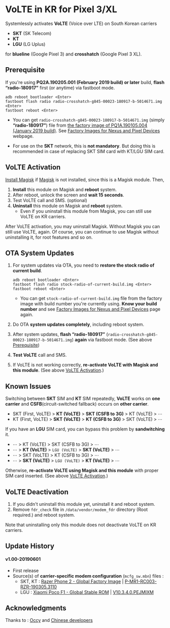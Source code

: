 # VoLTE in KR for Pixel 3/XL

Systemlessly activates __VoLTE__ (Voice over LTE) on South Korean carriers

* __SKT__ (SK Telecom)
* __KT__
* __LGU__ (LG Uplus)

for __blueline__ (Google Pixel 3) and __crosshatch__ (Google Pixel 3 XL).


## Prerequisite

If you're using __PQ2A.190205.001 (February 2019 build) or later__ build, __flash “radio-180917”__  first (or anytime) via fastboot mode.
```
adb reboot bootloader <Enter>
fastboot flash radio radio-crosshatch-g845-00023-180917-b-5014671.img <Enter>
fastboot reboot <Enter>
```
* You can get `radio-crosshatch-g845-00023-180917-b-5014671.img` (simply __“radio-180917”__) file from [the factory image of PQ1A.190105.004 (January 2019 build)](https://dl.google.com/dl/android/aosp/crosshatch-pq1a.190105.004-factory-7165155c.zip). See [Factory Images for Nexus and Pixel Devices](https://developers.google.com/android/images) webpage.

* For use on the __SKT__ network, this is __not mandatory__. But doing this is recommended in case of replacing SKT SIM card with KT/LGU SIM card.


## VoLTE Activation
[Install Magisk](https://topjohnwu.github.io/Magisk/install.html) if [Magisk](https://github.com/topjohnwu/Magisk/releases) is not installed, since this is a Magisk module. Then,
1. __Install__ this module on Magisk and __reboot__ system.
2. After reboot, unlock the screen and __wait 15 seconds__.
3. Test VoLTE call and SMS. (optional)
4. __Uninstall__ this module on Magisk and __reboot__ system.
   * Even if you uninstall this module from Magisk, you can still use VoLTE on KR carriers.  

After VoLTE activation, you may uninstall Magisk. Without Magisk you can still use VoLTE, again. Of course, you can continue to use Magisk without uninstalling it, for root features and so on.


## OTA System Updates

1. For system updates via OTA, you need to __restore the stock radio of current build__.
   ```
   adb reboot bootloader <Enter>
   fastboot flash radio stock-radio-of-current-build.img <Enter>
   fastboot reboot <Enter>
   ```

   * You can get `stock-radio-of-current-build.img` file from the factory image with build number you're currently using. __Know your build number__ and see [Factory Images for Nexus and Pixel Devices](https://developers.google.com/android/images) page again.


2. Do OTA __system updates completely__, including reboot system.

3. After system updates, __flash “radio-180917”__ (`radio-crosshatch-g845-00023-180917-b-5014671.img`) __again__ via fastboot mode. (See above [Prerequisite](https://github.com/Magisk-Modules-Repo/volte-kr-crosshatch/blob/master/README.md#prerequisite))

4. __Test VoLTE__ call and SMS.

5. If VoLTE is not working correctly, __re-activate VoLTE with Magisk and this module__. (See above [VoLTE Activation](https://github.com/Magisk-Modules-Repo/volte-kr-crosshatch/blob/master/README.md#volte-activation).)


## Known Issues

Switching between __SKT__ SIM and __KT__ SIM repeatedly, __VoLTE__ works on __one carrier__ and __CSFB__(circuit-switched fallback) occurs on __other carrier__.
* SKT (First, VoLTE) > __KT (VoLTE)__ > __SKT (CSFB to 3G)__ > KT (VoLTE) > ⋯
* KT (First, VoLTE) > __SKT (VoLTE)__ > __KT (CSFB to 3G)__ > SKT (VoLTE) > ⋯

If you have an __LGU__ SIM card, you can bypass this problem by __sandwitching__ it.
* ⋯ > KT (VoLTE) > SKT (CSFB to 3G) > ⋯
* ⋯ > __KT (VoLTE)__ > `LGU (VoLTE)` > __SKT (VoLTE)__ > ⋯
* ⋯ > SKT (VoLTE) > KT (CSFB to 3G) > ⋯
* ⋯ > __SKT (VoLTE)__ > `LGU (VoLTE)` > __KT (VoLTE)__ > ⋯

Otherwise, __re-activate VoLTE using Magisk and this module__ with proper SIM card inserted. (See above [VoLTE Activation](https://github.com/Magisk-Modules-Repo/volte-kr-crosshatch/blob/master/README.md#volte-activation).)


## VoLTE Deactivation

1. If you didn't uninstall this module yet, uninstall it and reboot system.
2. Remove `fdr_check` file in `/data/vendor/modem_fdr` directory (Root required.) and reboot system.

Note that uninstalling only this module does not deactivate VoLTE on KR carriers.


## Update History

#### v1.00-20190601
* First release
* Source(s) of __carrier-specific modem configuration__ (`mcfg_sw.mbn`) files :
  * SKT, KT : [Razer Phone 2 - Global Factory Image](https://developer.razer.com/razer-phone-dev-tools/factory-images/) | [P-MR1-RC003-RZR-190305.3110](https://s3.amazonaws.com/cheryl-factory-images/aura-p-global-3110.zip)
  * LGU : [Xiaomi Poco F1 - Global Stable ROM](https://en.miui.com/download-355.html) | [V10.3.4.0.PEJMIXM](http://bigota.d.miui.com/V10.3.4.0.PEJMIXM/miui_POCOF1Global_V10.3.4.0.PEJMIXM_13b169ae13_9.0.zip)


## Acknowledgments

Thanks to : [Occy](https://m.cafe.naver.com/CommentView.nhn?search.clubid=26545115&search.articleid=159482&search.refcommentid=34700816&search.commentid=34700816&search.menuid=454&search.focus=true&search.showCafeHome=true&search.perPage=5#focusing) and [Chinese developers](https://www.google.com/search?newwindow=1&q=fdr_check)
